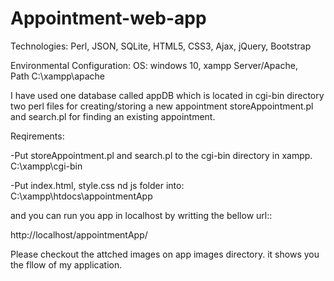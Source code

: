 # Appointment-web-app

Technologies:
Perl, JSON, SQLite,  HTML5, CSS3, Ajax, jQuery, Bootstrap

Environmental Configuration:
OS: windows 10, 
xampp Server/Apache,  
Path C:\xampp\apache

I have used one database called appDB which is located in cgi-bin directory
two perl files for creating/storing a new appointment storeAppointment.pl and 
search.pl for finding an existing appointment.

Reqirements:

-Put storeAppointment.pl and search.pl to the cgi-bin directory in xampp. C:\xampp\cgi-bin

-Put index.html, style.css nd js folder into:  C:\xampp\htdocs\appointmentApp

and you can run  you app in localhost by writting the bellow url::

http://localhost/appointmentApp/

Please checkout the attched images on app images directory. it shows you the fllow of my application.


